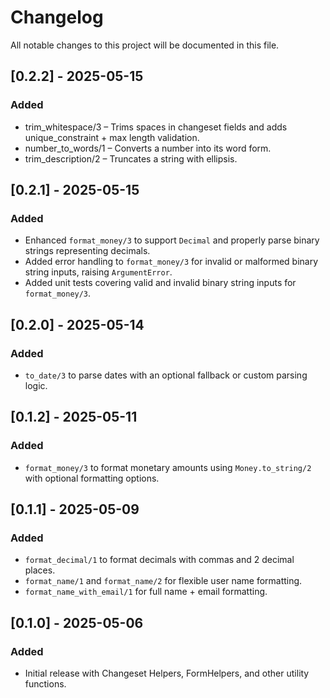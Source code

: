 # Changelog

All notable changes to this project will be documented in this file.

## [0.2.2] - 2025-05-15
### Added
- trim_whitespace/3 – Trims spaces in changeset fields and adds unique_constraint + max length validation.
- number_to_words/1 – Converts a number into its word form.
- trim_description/2 – Truncates a string with ellipsis.

## [0.2.1] - 2025-05-15

### Added
- Enhanced `format_money/3` to support `Decimal` and properly parse binary strings representing decimals.
- Added error handling to `format_money/3` for invalid or malformed binary string inputs, raising `ArgumentError`.
- Added unit tests covering valid and invalid binary string inputs for `format_money/3`.

## [0.2.0] - 2025-05-14

### Added
- `to_date/3` to parse dates with an optional fallback or custom parsing logic.

## [0.1.2] - 2025-05-11

### Added
- `format_money/3` to format monetary amounts using `Money.to_string/2` with optional formatting options.

## [0.1.1] - 2025-05-09

### Added
- `format_decimal/1` to format decimals with commas and 2 decimal places.
- `format_name/1` and `format_name/2` for flexible user name formatting.
- `format_name_with_email/1` for full name + email formatting.

## [0.1.0] - 2025-05-06

### Added
- Initial release with Changeset Helpers,  FormHelpers, and other utility functions.
